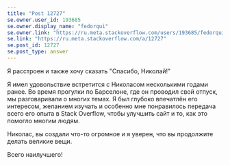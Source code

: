 ```yaml
---
title: "Post 12727"
se.owner.user_id: 193685
se.owner.display_name: "fedorqui"
se.owner.link: "https://ru.meta.stackoverflow.com/users/193685/fedorqui"
se.link: "https://ru.meta.stackoverflow.com/a/12727"
se.post_id: 12727
se.post_type: answer
---
```

<p>Я расстроен и также хочу сказать &quot;Спасибо, Николай!&quot;</p>
<p>Я имел удовольствие встретится с Николасом несколькими годами ранее. Во время прогулки по Барселоне, где он проводил свой отпуск, мы разговаривали о многих темах. Я был глубоко впечатлён его интересом, желанием изучать и особенно мне понравилось передача всего его опыта в Stack Overflow, чтобы улучшить сайт и то, как это помогло многим людям.</p>
<p>Николас, вы создали что-то огромное и я уверен, что вы продолжите делать великие вещи.</p>
<p>Всего наилучшего!</p>
